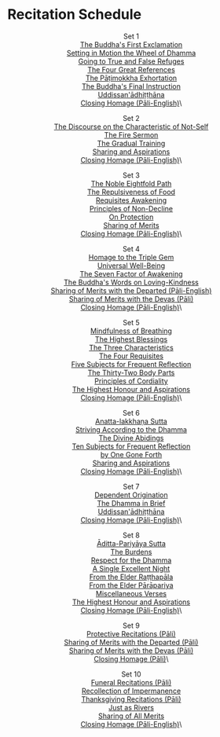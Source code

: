 # Recitation Schedule<a id="schedule"></a>

<center>

Set 1\
[The Buddha's First Exclamation](#buddhas-first-exclamation)\
[Setting in Motion the Wheel of Dhamma](#wheel-of-dhamma-abridged)\
[Going to True and False Refuges](#true-false-refuges)\
[The Four Great References](#four-great-references)\
[The Pāṭimokkha Exhortation](#patimokkha-exhortation)\
[The Buddha's Final Instruction](#buddhas-final-instruction)\
[Uddissan'ādhiṭṭhāna](#uddissanadhitthana)\
[Closing Homage (Pāli-English)](#closing-homage)\

Set 2\
[The Discourse on the Characteristic of
Not-Self](#characteristic-of-not-self)\
[The Fire Sermon](#fire-sermon)\
[The Gradual Training](#gradual-training)\
[Sharing and Aspirations](#sharing-aspirations)\
[Closing Homage (Pāli-English)](#closing-homage)\

Set 3\
[The Noble Eightfold Path](#noble-eightfold-path)\
[The Repulsiveness of Food](#repulsiveness-of-food)\
[Requisites Awakening](#requisites-for-awakening)\
[Principles of Non-Decline](#principles-of-non-decline)\
[On Protection](#protection)\
[Sharing of Merits](#sharing-all-merits)\
[Closing Homage (Pāli-English)](#closing-homage)\

Set 4\
[Homage to the Triple Gem](#dedication-of-offerings)\
[Universal Well-Being](#universal-well-being)\
[The Seven Factor of Awakening](#seven-factors-of-awakening)\
[The Buddha's Words on Loving-Kindness](#words-on-loving-kindness)\
[Sharing of Merits with the Departed
(Pāli-English)](#sharing-merits-departed)\
[Sharing of Merits with the Devas (Pāli)](#sharing-merits-devas)\
[Closing Homage (Pāli-English)](#closing-homage)\

Set 5\
[Mindfulness of Breathing](#mindfulness-of-breathing)\
[The Highest Blessings](#highest-blessings)\
[The Three Characteristics](#three-characteristics)\
[The Four Requisites](#four-requisites)\
[Five Subjects for Frequent Reflection](#five-reflections)\
[The Thirty-Two Body Parts](#32-parts)\
[Principles of Cordiality](#principles-of-cordiality)\
[The Highest Honour and Aspirations](#highest-honour-aspirations)\
[Closing Homage (Pāli-English)](#closing-homage)\

Set 6\
[Anatta-lakkhaṇa Sutta](#anatta-lakkhana)\
[Striving According to the Dhamma](#striving-according-to-dhamma)\
[The Divine Abidings](#divine-abidings)\
[Ten Subjects for Frequent Reflection\
by One Gone Forth](#ten-reflections)\
[Sharing and Aspirations](#sharing-aspirations)\
[Closing Homage (Pāli-English)](#closing-homage)\

Set 7\
[Dependent Origination](#dependent-origination)\
[The Dhamma in Brief](#dhamma-in-brief)\
[Uddissan'ādhiṭṭhāna](#uddissanadhitthana)\
[Closing Homage (Pāli-English)](#closing-homage)\

Set 8\
[Āditta-Pariyāya Sutta](#aditta-pariyaya)\
[The Burdens](#burdens)\
[Respect for the Dhamma](#respect-for-the-dhamma)\
[A Single Excellent Night](#single-excellent-night)\
[From the Elder Raṭṭhapāla](#ratthapala)\
[From the Elder Pārāpariya](#parapariya)\
[Miscellaneous Verses](#misc-verses)\
[The Highest Honour and Aspirations](#highest-honour-aspirations)\
[Closing Homage (Pāli-English)](#closing-homage)\

Set 9\
[Protective Recitations (Pāli)](#deva-aradhana)\
[Sharing of Merits with the Departed (Pāli)](#sharing-merits-departed)\
[Sharing of Merits with the Devas (Pāli)](#sharing-merits-devas)\
[Closing Homage (Pāli)](#closing-homage)\

Set 10\
[Funeral Recitations (Pāli)](#pubba-bhaga-nama-kara-patho-funeral)\
[Recollection of Impermanence](#recollection-of-impermanence)\
[Thanksgiving Recitations (Pāli)](#yatha-vari-vaha-pura)\
[Just as Rivers](#just-as-rivers)\
[Sharing of All Merits](#sharing-all-merits)\
[Closing Homage (Pāli-English)](#closing-homage)\

</center>

